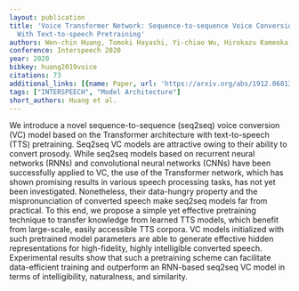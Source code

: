 ```yaml
---
layout: publication
title: 'Voice Transformer Network: Sequence-to-sequence Voice Conversion Using Transformer
  With Text-to-speech Pretraining'
authors: Wen-chin Huang, Tomoki Hayashi, Yi-chiao Wu, Hirokazu Kameoka, Tomoki Toda
conference: Interspeech 2020
year: 2020
bibkey: huang2019voice
citations: 73
additional_links: [{name: Paper, url: 'https://arxiv.org/abs/1912.06813'}]
tags: ["INTERSPEECH", "Model Architecture"]
short_authors: Huang et al.
---
```

We introduce a novel sequence-to-sequence (seq2seq) voice conversion (VC)
model based on the Transformer architecture with text-to-speech (TTS)
pretraining. Seq2seq VC models are attractive owing to their ability to convert
prosody. While seq2seq models based on recurrent neural networks (RNNs) and
convolutional neural networks (CNNs) have been successfully applied to VC, the
use of the Transformer network, which has shown promising results in various
speech processing tasks, has not yet been investigated. Nonetheless, their
data-hungry property and the mispronunciation of converted speech make seq2seq
models far from practical. To this end, we propose a simple yet effective
pretraining technique to transfer knowledge from learned TTS models, which
benefit from large-scale, easily accessible TTS corpora. VC models initialized
with such pretrained model parameters are able to generate effective hidden
representations for high-fidelity, highly intelligible converted speech.
Experimental results show that such a pretraining scheme can facilitate
data-efficient training and outperform an RNN-based seq2seq VC model in terms
of intelligibility, naturalness, and similarity.